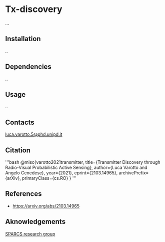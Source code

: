 # Tx-discovery
...

## Installation
..

## Dependencies
..

## Usage
..

## Contacts 
luca.varotto.5@phd.unipd.it

## Citation
'''bash
@misc{varotto2021transmitter,
      title={Transmitter Discovery through Radio-Visual Probabilistic Active Sensing}, 
      author={Luca Varotto and Angelo Cenedese},
      year={2021},
      eprint={2103.14965},
      archivePrefix={arXiv},
      primaryClass={cs.RO}
}
'''
## References
* https://arxiv.org/abs/2103.14965

## Aknowledgements
[SPARCS research group](https://sparcs.dei.unipd.it/)
